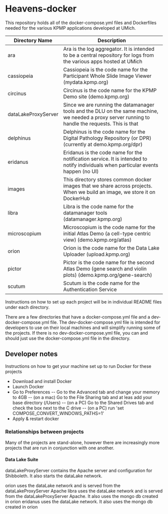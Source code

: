 # Heavens-docker

This repository holds all of the docker-compose.yml files and Dockerfiles needed for the various KPMP applications developed at UMich.

|  **Directory Name** | **Description**   |
| ------------ | ------------ |
| ara  | Ara is the log aggregator.  It is intended to be a central repository for logs from the various apps hosted at UMich  |
| cassiopeia  | Cassiopeia is the code name for the Participant Whole Slide Image Viewer (mydata.kpmp.org)  |
| circinus | Circinus is the code name for the KPMP Demo site (demo.kpmp.org) |
| dataLakeProxyServer | Since we are running the datamanager tools and the DLU on the same machine, we needed a proxy server running to handle the requests.  This is that |
| delphinus  |  Delphinus is the code name for the Digital Pathology Repository (or DPR) (currently at demo.kpmp.org/dpr)  |
| eridanus  | Eridanus is the code name for the notification service. It is intended to notify individuals when particular events happen (no UI)  |
| images | This directory stores common docker images that we share across projects.  When we build an image, we store it on DockerHub |
| libra  | Libra is the code name for the datamanager tools (datamanager.kpmp.org)  |
| microscopium  | Microscopium is the code name for the initial Atlas Demo (a cell-type centric view) (demo.kpmp.org/atlas)  |
| orion  | Orion is the code name for the Data Lake Uploader (upload.kpmp.org)  |
| pictor  | Pictor is the code name for the second Atlas Demo (gene search and violin plots) (demo.kpmp.org/gene-search)  |
| scutum  | Scutum is the code name for the Authentication Service   |


Instructions on how to set up each project will be in individual README files under each directory.

There are a few directories that have a docker-compose.yml file and a dev-docker-compose.yml file.  The dev-docker-compose.yml file is intended
for developers to use on their local machines and will simplify running some of the projects.  If there is no dev-docker-compose.yml file, 
you can and should just use the docker-compose.yml file in the directory.

## Developer notes

Instructions on how to get your machine set up to run Docker for these projects
- Download and install Docker
- Launch Docker
- Go to Preferences
-- Go to the Advanced tab and change your memory to 4GB
-- (on a mac) Go to the File Sharing tab and at leas add your base directory (/Users)
-- (on a PC) Go to the Shared Drives tab and check the box next to the C drive
-- (on a PC) run 'set COMPOSE_CONVERT_WINDOWS_PATHS=1'
- Apply & restart docker

### Relationships between projects

Many of the projects are stand-alone, however there are increasingly more projects that are run in conjunction with one another.


#### Data Lake Suite

dataLakeProxyServer contains the Apache server and configuration for Shibboleth.  It also starts the dataLake network.

orion uses the dataLake network and is served from the dataLakeProxyServer Apache
libra uses the dataLake network and is served from the dataLakeProxyServer Apache. It also uses the mongo db created in orion
eridanus uses the dataLake network. It also uses the mongo db created in orion
      

